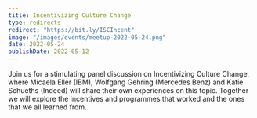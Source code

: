 ```yaml
---
title: Incentivizing Culture Change
type: redirects
redirect: "https://bit.ly/ISCIncent"
image: "/images/events/meetup-2022-05-24.png"
date: 2022-05-24
publishDate: 2022-05-12
---
```


Join us for a stimulating panel discussion on Incentivizing Culture Change, where Micaela Eller (IBM), Wolfgang Gehring (Mercedes Benz) and Katie Schueths (Indeed) will share their own experiences on this topic. Together we will explore the incentives and programmes that worked and the ones that we all learned from. 

